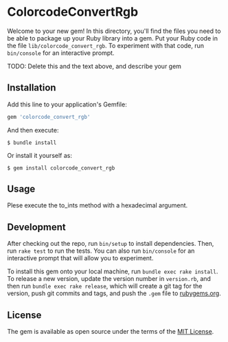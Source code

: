 # ColorcodeConvertRgb

Welcome to your new gem! In this directory, you'll find the files you need to be able to package up your Ruby library into a gem. Put your Ruby code in the file `lib/colorcode_convert_rgb`. To experiment with that code, run `bin/console` for an interactive prompt.

TODO: Delete this and the text above, and describe your gem

## Installation

Add this line to your application's Gemfile:

```ruby
gem 'colorcode_convert_rgb'
```

And then execute:

    $ bundle install

Or install it yourself as:

    $ gem install colorcode_convert_rgb

## Usage

Plese execute the to_ints method with a hexadecimal argument.

## Development

After checking out the repo, run `bin/setup` to install dependencies. Then, run `rake test` to run the tests. You can also run `bin/console` for an interactive prompt that will allow you to experiment.

To install this gem onto your local machine, run `bundle exec rake install`. To release a new version, update the version number in `version.rb`, and then run `bundle exec rake release`, which will create a git tag for the version, push git commits and tags, and push the `.gem` file to [rubygems.org](https://rubygems.org).

<!-- ## Contributing

Bug reports and pull requests are welcome on GitHub at https://github.com/[USERNAME]/colorcode_convert_rgb. -->


## License

The gem is available as open source under the terms of the [MIT License](https://opensource.org/licenses/MIT).
